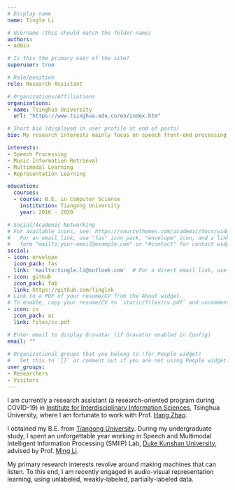 ```yaml
---
# Display name
name: Tingle Li

# Username (this should match the folder name)
authors:
- admin

# Is this the primary user of the site?
superuser: true

# Role/position
role: Research Assistant

# Organizations/Affiliations
organizations:
- name: Tsinghua University
  url: "https://www.tsinghua.edu.cn/en/index.htm"

# Short bio (displayed in user profile at end of posts)
bio: My research interests mainly focus on speech front-end processing, including but not limited to separation, enhancement and reverberation.

interests:
- Speech Processing
- Music Information Retrieval
- Multimodal Learning
- Representation Learning

education:
  courses:
  - course: B.E. in Computer Science
    institution: Tiangong University
    year: 2016 - 2020

# Social/Academic Networking
# For available icons, see: https://sourcethemes.com/academic/docs/widgets/#icons
#   For an email link, use "fas" icon pack, "envelope" icon, and a link in the
#   form "mailto:your-email@example.com" or "#contact" for contact widget.
social:
- icon: envelope
  icon_pack: fas
  link: 'mailto:tingle.li@outlook.com'  # For a direct email link, use "mailto:".
- icon: github
  icon_pack: fab
  link: https://github.com/Tinglok
# Link to a PDF of your resume/CV from the About widget.
# To enable, copy your resume/CV to `static/files/cv.pdf` and uncomment the lines below.  
- icon: cv
  icon_pack: ai
  link: files/cv.pdf

# Enter email to display Gravatar (if Gravatar enabled in Config)
email: ""
  
# Organizational groups that you belong to (for People widget)
#   Set this to `[]` or comment out if you are not using People widget.  
user_groups:
- Researchers
- Visitors
---
```


I am currently a research assistant (a research-oriented program during COVID-19) in [Institute for Interdisciplinary Information Sciences](https://iiis.tsinghua.edu.cn/en/), Tsinghua University, where I am fortunate to work with Prof. [Hang Zhao](http://people.csail.mit.edu/hangzhao/).

I obtained my B.E. from [Tiangong University](http://en.tiangong.edu.cn/). During my undergraduate study, I spent an unforgettable year working in Speech and Multimodal Intelligent Information Processing (SMIIP) Lab, [Duke Kunshan University](https://dukekunshan.edu.cn/en), advised by Prof. [Ming Li](https://scholars.duke.edu/person/MingLi). 

My primary research interests revolve around making machines that can listen. To this end, I am recently engaged in audio-visual representation learning, using unlabeled, weakly-labeled, partially-labeled data.
